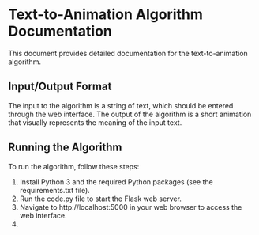 # Text-to-Animation Algorithm Documentation

This document provides detailed documentation for the text-to-animation algorithm.

## Input/Output Format

The input to the algorithm is a string of text, which should be entered through the web interface. The output of the algorithm is a short animation that visually represents the meaning of the input text.

## Running the Algorithm

To run the algorithm, follow these steps:

1. Install Python 3 and the required Python packages (see the requirements.txt file).
2. Run the code.py file to start the Flask web server.
3. Navigate to http://localhost:5000 in your web browser to access the web interface.
4.
